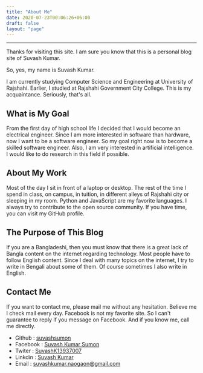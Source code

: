 ```yaml
---
title: "About Me"
date: 2020-07-23T00:06:26+06:00
draft: false
layout: "page"
---
```


--------------
Thanks for visiting this site. I am sure you know that this is a personal blog site of Suvash Kumar.

So, yes, my name is Suvash Kumar.

I am currently studying Computer Science and Engineering at University of Rajshahi. Earlier, I studied at Rajshahi Government City College. This is my acquaintance. Seriously, that's all.

## What is My Goal

From the first day of high school life I decided that I would become an electrical engineer. Since I am more interested in software than hardware, now I want to be a software engineer. So my goal right now is to become a skilled software engineer. Also, I am very interested in artificial intelligence. I would like to do research in this field if possible.

## About My Work

Most of the day I sit in front of a laptop or desktop. The rest of the time I spend in class, on campus, in tuition, in different alleys of Rajshahi city or sleeping in my room. Python and JavaScript are my favorite languages. I always try to contribute to the open source community. If you have time, you can visit my GitHub profile.

## The Purpose of This Blog

If you are a Bangladeshi, then you must know that there is a great lack of Bangla content on the internet regarding technology. Most people have to follow English content. Since I deal with many topics on the internet, I try to write in Bengali about some of them. Of course sometimes I also write in English.

## Contact Me

If you want to contact me, please mail me without any hesitation. Believe me I check mail every day. Facebook is not my favorite site. So I can't guarantee to reply if you message on Facebook. And if you know me, call me directly.

* Github : [suvashsumon](https://github.com/suvashsumon/)
* Facebook : [Suvash Kumar Sumon](http://facebook.com/suvashkumar.sumon/)
* Twiter : [SuvashK13937007](https://twitter.com/SuvashK13937007)
* Linkdin : [Suvash Kumar](https://www.linkedin.com/in/suvash-kumar-544b5917b)
* Email : suvashkumar.naogaon@gmail.com